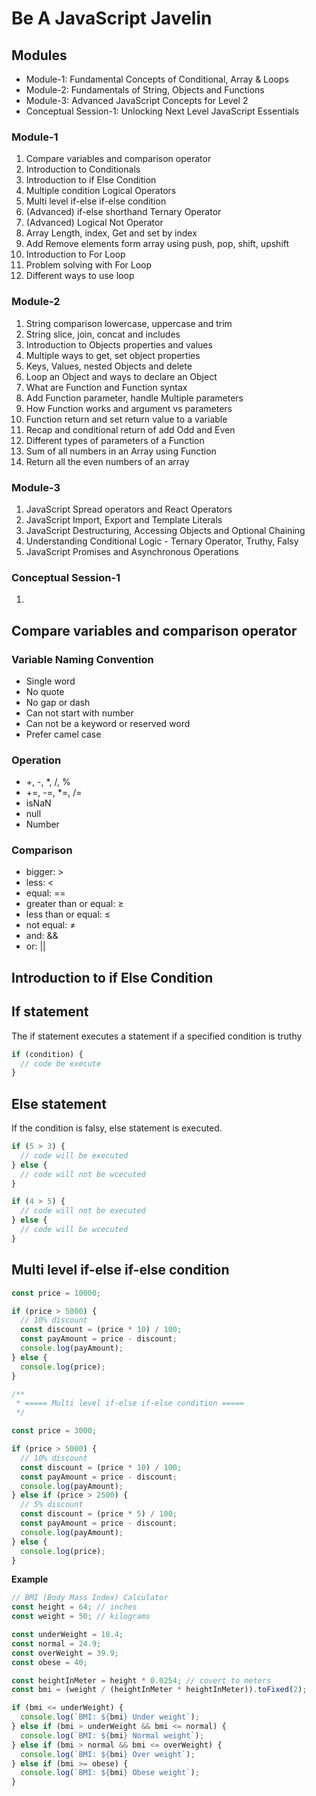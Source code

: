 # Be A JavaScript Javelin

## Modules

- Module-1: Fundamental Concepts of Conditional, Array & Loops
- Module-2: Fundamentals of String, Objects and Functions
- Module-3: Advanced JavaScript Concepts for Level 2
- Conceptual Session-1: Unlocking Next Level JavaScript Essentials

### Module-1

1. Compare variables and comparison operator
2. Introduction to Conditionals
3. Introduction to if Else Condition
4. Multiple condition Logical Operators
5. Multi level if-else if-else condition
6. (Advanced) if-else shorthand Ternary Operator
7. (Advanced) Logical Not Operator
8. Array Length, index, Get and set by index
9. Add Remove elements form array using push, pop, shift, upshift
10. Introduction to For Loop
11. Problem solving with For Loop
12. Different ways to use loop

### Module-2

1. String comparison lowercase, uppercase and trim
2. String slice, join, concat and includes
3. Introduction to Objects properties and values
4. Multiple ways to get, set object properties
5. Keys, Values, nested Objects and delete
6. Loop an Object and ways to declare an Object
7. What are Function and Function syntax
8. Add Function parameter, handle Multiple parameters
9. How Function works and argument vs parameters
10. Function return and set return value to a variable
11. Recap and conditional return of add Odd and Even
12. Different types of parameters of a Function
13. Sum of all numbers in an Array using Function
14. Return all the even numbers of an array

### Module-3

1. JavaScript Spread operators and React Operators
2. JavaScript Import, Export and Template Literals
3. JavaScript Destructuring, Accessing Objects and Optional Chaining
4. Understanding Conditional Logic - Ternary Operator, Truthy, Falsy
5. JavaScript Promises and Asynchronous Operations

### Conceptual Session-1

1.

## Compare variables and comparison operator

### Variable Naming Convention

- Single word
- No quote
- No gap or dash
- Can not start with number
- Can not be a keyword or reserved word
- Prefer camel case

### Operation

- +, -, \*, /, %
- +=, -=, \*=, /=
- isNaN
- null
- Number

### Comparison

- bigger: >
- less: <
- equal: ==
- greater than or equal: ≥
- less than or equal: ≤
- not equal: ≠
- and: &&
- or: ||

## Introduction to if Else Condition

## If statement

The if statement executes a statement if a specified condition is truthy

```js
if (condition) {
  // code be execute
}
```

## Else statement

If the condition is falsy, else statement is executed.

```js
if (5 > 3) {
  // code will be executed
} else {
  // code will not be wcecuted
}
```

```js
if (4 > 5) {
  // code will not be executed
} else {
  // code will be wcecuted
}
```

## Multi level if-else if-else condition

```js
const price = 10000;

if (price > 5000) {
  // 10% discount
  const discount = (price * 10) / 100;
  const payAmount = price - discount;
  console.log(payAmount);
} else {
  console.log(price);
}
```

```js
/**
 * ===== Multi level if-else if-else condition =====
 */

const price = 3000;

if (price > 5000) {
  // 10% discount
  const discount = (price * 10) / 100;
  const payAmount = price - discount;
  console.log(payAmount);
} else if (price > 2500) {
  // 5% discount
  const discount = (price * 5) / 100;
  const payAmount = price - discount;
  console.log(payAmount);
} else {
  console.log(price);
}
```

**Example**

```js
// BMI (Body Mass Index) Calculator
const height = 64; // inches
const weight = 50; // kilograms

const underWeight = 18.4;
const normal = 24.9;
const overWeight = 39.9;
const obese = 40;

const heightInMeter = height * 0.0254; // covert to meters
const bmi = (weight / (heightInMeter * heightInMeter)).toFixed(2);

if (bmi <= underWeight) {
  console.log(`BMI: ${bmi} Under weight`);
} else if (bmi > underWeight && bmi <= normal) {
  console.log(`BMI: ${bmi} Normal weight`);
} else if (bmi > normal && bmi <= overWeight) {
  console.log(`BMI: ${bmi} Over weight`);
} else if (bmi >= obese) {
  console.log(`BMI: ${bmi} Obese weight`);
}
```
